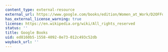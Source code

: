```yaml
---
content_type: external-resource
external_url: https://www.google.com/books/edition/Women_at_Work/D2OFFdGYYgsC?hl=en&gbpv=1
has_external_license_warning: true
license: https://en.wikipedia.org/wiki/All_rights_reserved
status: ''
title: Google Books
uid: ed8160b5-1558-4092-8e73-012c493c52db
wayback_url: ''
---
```

